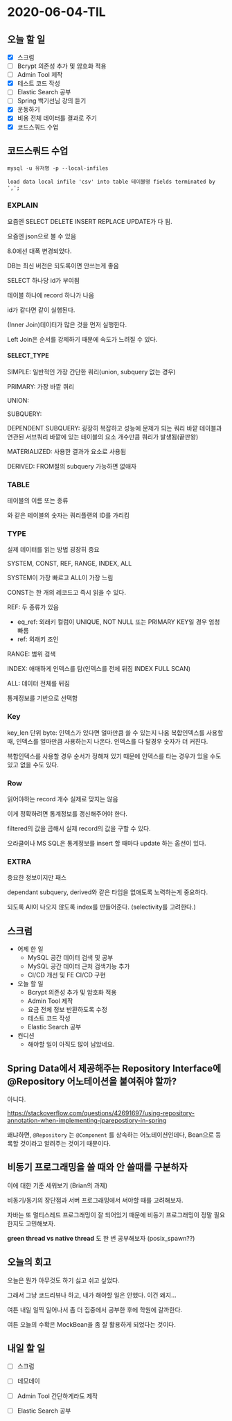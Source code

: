 # 2020-06-04-TIL

## 오늘 할 일

- [x] 스크럼
- [ ] Bcrypt 의존성 추가 및 암호화 적용
- [ ] Admin Tool 제작
- [x] 테스트 코드 작성
- [ ] Elastic Search 공부
- [ ] Spring 백기선님 강의 듣기
- [x] 운동하기
- [x] 비용 전체 데이터를 결과로 주기
- [x] 코드스쿼드 수업

## 코드스쿼드 수업

`mysql -u 유저명 -p --local-infiles`

`load data local infile 'csv' into table 테이블명 fields terminated by ',';`

### EXPLAIN

요즘엔 SELECT DELETE INSERT REPLACE UPDATE가 다 됨.

요즘엔 json으로 볼 수 있음

8.0에선 대폭 변경되었다.

DB는 최신 버전은 되도록이면 안쓰는게 좋음

SELECT 하나당 id가 부여됨

테이블 하나에 record 하나가 나옴

id가 같다면 같이 실행된다.

(Inner Join)데이터가 많은 것을 먼저 실행한다.

Left Join은 순서를 강제하기 때문에 속도가 느려질 수 있다.

#### SELECT_TYPE

SIMPLE: 일반적인 가장 간단한 쿼리(union, subquery 없는 경우)

PRIMARY: 가장 바깥 쿼리

UNION:

SUBQUERY:

DEPENDENT SUBQUERY: 굉장히 복잡하고 성능에 문제가 되는 쿼리 바깥 테이블과 연관된 서브쿼리
바깥에 있는 테이블의 요소 개수만큼 쿼리가 발생됨(끝판왕)

MATERIALIZED: 사용한 결과가 요소로 사용됨

DERIVED: FROM절의 subquery 가능하면 없애자

### TABLE

테이블의 이름 또는 종류

<xx2> 와 같은 테이블의 숫자는 쿼리플랜의 ID를 가리킴

### TYPE

실제 데이터를 읽는 방법 굉장히 중요

SYSTEM, CONST, REF, RANGE, INDEX, ALL

SYSTEM이 가장 빠르고 ALL이 가장 느림

CONST는 한 개의 레코드고 즉시 읽을 수 있다.

REF: 두 종류가 있음

- eq_ref: 외래키 컬럼이 UNIQUE, NOT NULL 또는 PRIMARY KEY일 경우 엄청 빠름
- ref: 외래키 조인

RANGE: 범위 검색

INDEX: 애매하게 인덱스를 탐(인덱스를 전체 뒤짐 INDEX FULL SCAN)

ALL: 데이터 전체를 뒤짐

통계정보를 기반으로 선택함

### Key

key_len 단위 byte: 인덱스가 있다면 얼마만큼 쓸 수 있는지 나옴
복합인덱스를 사용할 때, 인덱스를 얼마만큼 사용하는지 나온다. 인덱스를 다 탈경우 숫자가 더 커진다.

복합인덱스를 사용할 경우 순서가 정해져 있기 때문에 인덱스를 타는 경우가 있을 수도 있고 없을 수도 있다.

### Row

읽어야하는 record 개수 실제로 맞지는 않음

이게 정확하려면 통계정보를 갱신해주어야 한다.

filtered의 값을 곱해서 실제 record의 값을 구할 수 있다.

오라클이나 MS SQL은 통계정보를 insert 할 때마다 update 하는 옵션이 있다.

### EXTRA

중요한 정보이지만 패스



dependant subquery, derived와 같은 타입을 없애도록 노력하는게 중요하다.

되도록 All이 나오지 않도록 index를 만들어준다. (selectivity를 고려한다.)

## 스크럼

- 어제 한 일
  - MySQL 공간 데이터 검색 및 공부
  - MySQL 공간 데이터 근처 검색기능 추가
  - CI/CD 개선 및 FE CI/CD 구현
- 오늘 할 일
  - Bcrypt 의존성 추가 및 암호화 적용
  - Admin Tool 제작
  - 요금 전체 정보 반환하도록 수정
  - 테스트 코드 작성
  - Elastic Search 공부
- 컨디션
  - 해야할 일이 아직도 많이 남았네요.

## Spring Data에서 제공해주는 Repository Interface에 @Repository 어노테이션을 붙여줘야 할까?

아니다.

https://stackoverflow.com/questions/42691697/using-repository-annotation-when-implementing-jparepostiory-in-spring

왜냐하면, `@Repository` 는 `@Component` 를 상속하는 어노테이션인데다, Bean으로 등록할 것이라고 알려주는 것이기 때문이다.

## 비동기 프로그래밍을 쓸 때와 안 쓸때를 구분하자

이에 대한 기준 세워보기 (Brian의 과제)

비동기/동기의 장단점과 서버 프로그래밍에서 써야할 때를 고려해보자.

자바는 또 멀티스레드 프로그래밍이 잘 되어있기 때문에 비동기 프로그래밍이 정말 필요한지도 고민해보자.

**green thread vs native thread** 도 한 번 공부해보자 (posix_spawn??)

## 오늘의 회고

오늘은 뭔가 아무것도 하기 싫고 쉬고 싶었다.

그래서 그냥 코드리뷰나 하고, 내가 해야할 일은 안했다. 이건 왜지...

여튼 내일 일찍 일어나서 좀 더 집중에서 공부한 후에 학원에 갈까한다.

여튼 오늘의 수확은 MockBean을 좀 잘 활용하게 되었다는 것이다.

## 내일 할 일

- [ ] 스크럼
- [ ] 데모데이
- [ ] Admin Tool 간단하게라도 제작
- [ ] Elastic Search 공부

